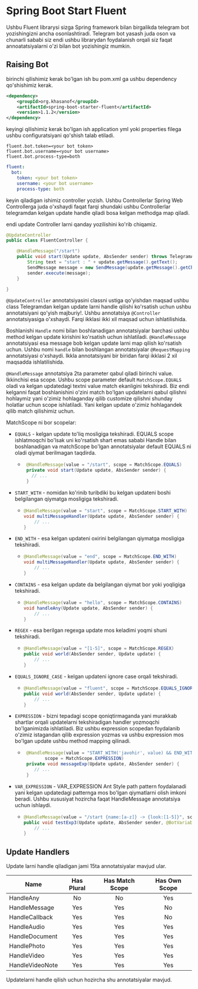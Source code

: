 # Spring Boot Start Fluent

Ushbu Fluent librarysi sizga Spring framework bilan birgalikda telegram bot yozishingizni ancha osonlashtiradi.
Telegram bot yasash juda oson va chunarli sababi siz endi ushbu librarydan foydalanish orqali siz faqat annoatatsiyalarni
o'zi bilan bot yozishingiz mumkin. 


## Raising Bot

birinchi qilishimiz kerak bo'lgan ish bu pom.xml ga ushbu dependency qo'shishimiz kerak.

```xml
<dependency>
    <groupId>org.khasanof</groupId>
    <artifactId>spring-boot-starter-fluent</artifactId>
    <version>1.1.2</version>
</dependency>
```

keyingi qilishimiz kerak bo'lgan ish application yml yoki properties filega ushbu configuratsiyani qo'shish talab 
etiladi.

```properties
fluent.bot.token=<your bot token>
fluent.bot.username=<your bot username>
fluent.bot.process-type=both
```

```yaml
fluent:
  bot:
    token: <your bot token>
    username: <your bot username>
    process-type: both
```

keyin qiladigan ishimiz controller yozish. Ushbu Controllerlar Spring Web Controllerga juda o'xshaydi faqat farqi
shundaki ushbu Controllerlar telegramdan kelgan update handle qiladi bosa kelgan methodga map qiladi.

endi update Controller larni qanday yozilishini ko'rib chiqamiz.

```java
@UpdateController
public class FluentController {

    @HandleMessage("/start")
    public void start(Update update, AbsSender sender) throws TelegramApiException {
        String text = "start : " + update.getMessage().getText();
        SendMessage message = new SendMessage(update.getMessage().getChatId().toString(), text);
        sender.execute(message);
    }

}
```

`@UpdateController` annotatsiyasini classni ustiga qo'yishdan maqsad ushbu class Telegramdan kelgan update larni 
handle qilishi ko'rsatish uchun ushbu annotatsiyani qo'yish majburiy!. Ushbu annotatsiya `@Controller` annotatsiyasiga
o'xshaydi. Farqi ikklasi ikki xil maqsad uchun ishlatilishida.

Boshlanishi `Handle` nomi bilan boshlanadigan annotatsiyalar barchasi ushbu method kelgan update kirishini ko'rsatish
uchun ishlatiladi. `@HandleMessage` annotatsiyasi esa message bob kelgan update larni map qilish ko'rsatish uchun.
Ushbu nomi `handle` bilan boshlangan annotatsiyalar `@RequestMapping` annotatsiyasi o'xshaydi. Ikkla annotatsiyani
bir biridan farqi ikklasi 2 xil maqsadda ishlatilishida.

`@HandleMessage` annotatsiya 2ta parameter qabul qiladi birinchi value. Ikkinchisi esa scope. Ushbu scope parameter 
default `MatchScope.EQUALS` oladi va kelgan updatedagi textni value match ekanligini tekshiradi. Biz endi kelganni 
faqat boshlanishini o'zini match bo'lgan updatelarni qabul qilishni hohlaymiz yani o'zimiz hohlaganday qilib 
customize qilishni shunday holatlar uchun scope ishlatiladi. Yani kelgan update o'zimiz hohlagandek qilib match 
qilishimiz uchun.

MatchScope ni bor scopelar:
- `EQUALS` - kelgan update to'liq mosligiga tekshiradi. EQUALS scope ishlatmoqchi bo'lsak uni ko'rsatish shart emas
   sababi Handle bilan boshlanadigan va matchScope bo'lgan annotatsiyalar default EQUALS ni oladi qiymat berilmagan
   taqdirda.
   - ```java
      @HandleMessage(value = "/start", scope = MatchScope.EQUALS)
      private void start(Update update, AbsSender sender) {
        // ...
      }
     ```
- `START_WITH` - nomidan ko'rinib turibdiki bu kelgan updateni boshi belgilangan qiymatga mosligiga tekshiradi.
  - ```java
    @HandleMessage(value = "start", scope = MatchScope.START_WITH)
    void multiMessageHandler(Update update, AbsSender sender) {
        // ...
    }
    ```
- `END_WITH` - esa kelgan updateni oxirini belgilangan qiymatga mosligiga tekshiradi.
  - ```java
    @HandleMessage(value = "end", scope = MatchScope.END_WITH)
    void multiMessageHandler(Update update, AbsSender sender) {
        // ...
    }
    ```
- `CONTAINS` - esa kelgan update da belgilangan qiymat bor yoki yoqligiga tekshiradi.
  - ```java
    @HandleMessage(value = "hello", scope = MatchScope.CONTAINS)
    void handleAny(Update update, AbsSender sender) {
        // ...
    }
    ```
- `REGEX` - esa berilgan regexga update mos keladimi yoqmi shuni tekshiradi.
  - ```java
    @HandleMessage(value = "[1-5]", scope = MatchScope.REGEX)
    public void world(AbsSender sender, Update update) {
        // ...
    }
    ```
- `EQUALS_IGNORE_CASE` - kelgan updateni ignore case orqali tekshiradi.
  - ```java
    @HandleMessage(value = "fluent", scope = MatchScope.EQUALS_IGNORE_CASE)
    public void world(AbsSender sender, Update update) {
        // ...
    }
    ```
- `EXPRESSION` - bizni tepadagi scope qoniqtirmaganda yani murakkab shartlar orqali updatelarni tekshiradigan 
  handler yozmoqchi bo'lganimizda ishlatiladi. Biz ushbu expression scopedan foydalanib o'zimiz istagandan qilib
  expression yozmas va ushbu expression mos bo'lgan update ushbu method mapping qilinadi.
  - ```java
     @HandleMessage(value = "START_WITH('javohir', value) && END_WITH('abdulloh', value)",
            scope = MatchScope.EXPRESSION)
     private void messageExp(Update update, AbsSender sender) {
        // ...
     }
    ```
- `VAR_EXPRESSION` - VAR_EXPRESSION Ant Style path pattern foydalanadi yani kelgan updatedagi patternga mos bo'lgan 
  qiymatlarni olish imkoni beradi. Ushbu xususiyat hozircha faqat HandleMessage annotatsiya uchun ishlaydi.
  - ```java
    @HandleMessage(value = "/start {name:[a-z]} -> {look:[1-5]}", scope = MatchScope.VAR_EXPRESSION)
    public void testExp3(Update update, AbsSender sender, @BotVariable("name") String name, @BotVariable("look") String look) {
        // ...
    }
    ```

## Update Handlers

Update larni handle qiladigan jami 15ta annotatsiyalar mavjud ular.

| Name            | Has Plural | Has Match Scope | Has Own Scope | 
|-----------------|:----------:|:---------------:|:-------------:|
| HandleAny       |     No     |       No        |      Yes      |
| HandleMessage   |    Yes     |       Yes       |      No       |
| HandleCallback  |    Yes     |       Yes       |      No       |
| HandleAudio     |    Yes     |       Yes       |      Yes      |
| HandleDocument  |    Yes     |       Yes       |      Yes      |
| HandlePhoto     |    Yes     |       Yes       |      Yes      |
| HandleVideo     |    Yes     |       Yes       |      Yes      |
| HandleVideoNote |    Yes     |       Yes       |      Yes      |

Updatelarni handle qilish uchun hozircha shu annotatsiyalar mavjud.
